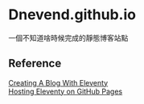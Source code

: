 # Dnevend.github.io
一個不知道啥時候完成的靜態博客站點

## Reference
[Creating A Blog With Eleventy](https://keepinguptodate.com/pages/2019/06/creating-blog-with-eleventy/)  
[Hosting Eleventy on GitHub Pages](https://quinndombrowski.com/blog/2022/05/07/hosting-eleventy-on-github-pages/)  